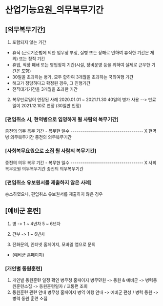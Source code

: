 # 산업기능요원_의무복무기간

## [의무복무기간]
1. 포함되지 않는 기간
- 휴직 (근로기준법에 의한 업무상 부상, 질병 또는 장해로 인하여 휴직한 기간은 제외) 또는 정직 기간
- 휴업, 직장 폐쇄 또는 영업정지 기간(시설, 장비운영 등을 위하여 실제로 근무한 기간은 포함)
- 30일을 초과하는 병가, 모두 합하여 3개월을 초과하는 국외여행 기간
- 해고가 정당하다고 확정된 경우, 그 진행기간
- 전직대기기간을 3개월을 초과한 기간


2. 복무만료일이 연장된 사례
2020.01.01 ~ 2021.11.30
40일의 병가 사용
--> 만료일이 2021.12.10로 연장
(30일만 인정)


### [편입취소 시, 현역병으로 입영하게 될 사람의 복무기간]

종전의 의무 복무 기간 - 복무한 일수
-------------------------------------     X   현역병 의무복무기간 
종전의 의무복무기간


### [사회복무요원으로 소집 될 사람의 복무기간]

종전의 의무 복무 기간 - 복무한 일수
-------------------------------------     X   사회복무요원 의무복무기간
종전의 의무복무기간

### [편입취소 유보원서를 제출하지 않은 사례]
승소하였으나, 편입취소 유보원서를 제출하지 않은 경우

## [예비군 훈련]
1. 병 -> 1 ~ 4년차
           5 ~ 6년차
2. 간부 -> 1 ~ 6년차

3. 전화문의, 인터넷 홈페이지, 모바일 앱으로 문의
- (예비군 홈페이지)

### [개인별 동원훈련]
1. 개인별 동원훈련 일정 확인
병무청 홈페이지 병무민원 -> 동원 & 예비군 -> 병력동원훈련소집 -> 동원훈련일자 / 교통편 조회
2. 동원훈련 관련 안내
병무청 홈페이지 병역 이행 안내 -> 예비군 편성 / 병력 동원 -> 병력 동원 훈련 소집
